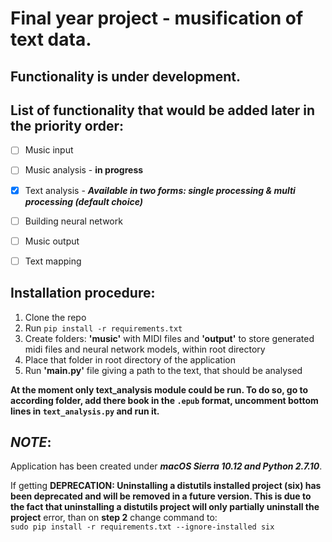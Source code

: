 # Final year project - musification of text data.

## **Functionality is under development.**

## List of functionality that would be added later in the priority order:
 
 - [ ] Music input
 
 - [ ] Music analysis - **in progress**
 
 - [x] Text analysis - **_Available in two forms: single processing & multi processing (default choice)_**
 
 - [ ] Building neural network
 
 - [ ] Music output
 
 - [ ] Text mapping

## Installation procedure:
  1. Clone the repo
  2. Run `pip install -r requirements.txt`
  3. Create folders: __'music'__ with MIDI files and __'output'__ to store generated midi files and neural network models, within root directory
  4. Place that folder in root directory of the application
  5. Run __'main.py'__ file giving a path to the text, that should be analysed
  
  **At the moment only text_analysis module could be run. To do so, go to according folder, add there book in the `.epub` format, uncomment bottom lines in `text_analysis.py` and run it.**

## **_NOTE_**:
Application has been created under _**macOS Sierra 10.12 and Python 2.7.10**_.

If getting **DEPRECATION: Uninstalling a distutils installed project (six) has
been deprecated and will be removed in a future version. This is due to the fact
that uninstalling a distutils project will only partially uninstall the project**
error, than on **step 2** change command to:  
`sudo pip install -r requirements.txt --ignore-installed six`